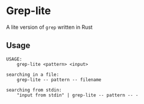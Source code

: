 # Grep-lite
A lite version of ```grep``` written in Rust

## Usage
```
USAGE:
    grep-lite <pattern> <input>

searching in a file:
    grep-lite -- pattern -- filename
    
searching from stdin:
    "input from stdin" | grep-lite -- pattern -- -
```
